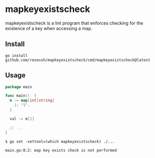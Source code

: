 # mapkeyexistscheck

mapkeyexistscheck is a lint program that enforces checking for the existence of a key when accessing a map.

## Install

```
go install github.com/resessh/mapkeyexistscheck/cmd/mapkeyexistscheck@latest
```

## Usage

```go
package main

func main()  {
  m := map[int]string{
    1: "1",
  }

  val := m[2]

  // ...
}
```

```
$ go vet -vettool=(which mapkeyexistscheck) ./...

main.go:8:2: map key exists check is not performed
```
